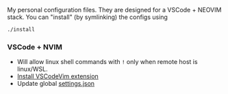 My personal configuration files. They are designed for a VSCode + NEOVIM stack. You can "install" (by symlinking) the configs using

```sh
./install
```

### VSCode + NVIM
- Will allow linux shell commands with `!` only when remote host is linux/WSL.
- [Install VSCodeVim extension](https://marketplace.visualstudio.com/items?itemName=vscodevim.vim)
- Update global [settings.json](./vscode/settings.json)
